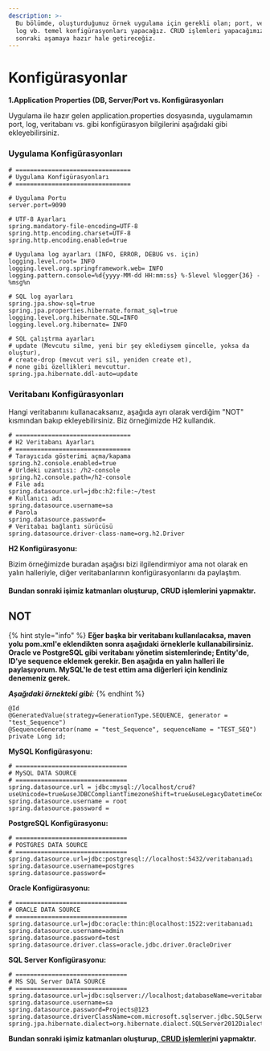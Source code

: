 ```yaml
---
description: >-
  Bu bölümde, oluşturduğumuz örnek uygulama için gerekli olan; port, veritabanı,
  log vb. temel konfigürasyonları yapacağız. CRUD işlemleri yapacağımız bir
  sonraki aşamaya hazır hale getireceğiz.
---
```


# Konfigürasyonlar

**1.Application Properties \(DB, Server/Port vs. Konfigürasyonları**

Uygulama ile hazır gelen application.properties dosyasında, uygulamamın port, log, veritabanı vs. gibi konfigürasyon bilgilerini aşağıdaki gibi ekleyebilirsiniz.‌

### Uygulama Konfigürasyonları

```text
# ================================
# Uygulama Konfigürasyonları
# ================================

# Uygulama Portu
server.port=9090

# UTF-8 Ayarları
spring.mandatory-file-encoding=UTF-8
spring.http.encoding.charset=UTF-8
spring.http.encoding.enabled=true

# Uygulama log ayarları (INFO, ERROR, DEBUG vs. için)
logging.level.root= INFO
logging.level.org.springframework.web= INFO
logging.pattern.console=%d{yyyy-MM-dd HH:mm:ss} %-5level %logger{36} - %msg%n

# SQL log ayarları
spring.jpa.show-sql=true
spring.jpa.properties.hibernate.format_sql=true
logging.level.org.hibernate.SQL=INFO
logging.level.org.hibernate= INFO

# SQL çalıştrma ayarları
# update (Mevcutu silme, yeni bir şey eklediysem güncelle, yoksa da oluştur),
# create-drop (mevcut veri sil, yeniden create et),
# none gibi özellikleri mevcuttur.
spring.jpa.hibernate.ddl-auto=update
```

### **Veritabanı Konfigürasyonları**

Hangi veritabanını kullanacaksanız, aşağıda ayrı olarak verdiğim "NOT" kısmından bakıp ekleyebilirsiniz. Biz örneğimizde H2 kullandık.

```text
# ================================
# H2 Veritabanı Ayarları
# ================================
# Tarayıcıda gösterimi açma/kapama
spring.h2.console.enabled=true
# Urldeki uzantısı: /h2-console
spring.h2.console.path=/h2-console
# File adı
spring.datasource.url=jdbc:h2:file:~/test
# Kullanıcı adı
spring.datasource.username=sa
# Parola
spring.datasource.password=
# Veritabaı bağlantı sürücüsü
spring.datasource.driver-class-name=org.h2.Driver
```

**H2 Konfigürasyonu:**

Bizim örneğimizde buradan aşağısı bizi ilgilendirmiyor ama not olarak en yalın halleriyle, diğer veritabanlarının konfigürasyonlarını da paylaştım.

#### **Bundan sonraki işimiz katmanları oluşturup, CRUD işlemlerini yapmaktır.**

## **NOT**

{% hint style="info" %}
**Eğer başka bir veritabanı kullanılacaksa, maven yolu pom.xml'e eklendikten sonra aşağıdaki örneklerle kullanabilirsiniz. Oracle ve PostgreSQL gibi veritabanı yönetim sistemlerinde; Entity'de, ID'ye sequence eklemek gerekir. Ben aşağıda en yalın halleri ile paylaşıyorum. MySQL'le de test ettim ama diğerleri için kendiniz denemeniz gerek.** 

_**Aşağıdaki örnekteki gibi:**_
{% endhint %}

```text
@Id
@GeneratedValue(strategy=GenerationType.SEQUENCE, generator = "test_Sequence")
@SequenceGenerator(name = "test_Sequence", sequenceName = "TEST_SEQ")
private Long id;
```

**MySQL Konfigürasyonu:**

```text
# ===============================
# MySQL DATA SOURCE
# ===============================
spring.datasource.url = jdbc:mysql://localhost/crud?useUnicode=true&useJDBCCompliantTimezoneShift=true&useLegacyDatetimeCode=false&serverTimezone=UTC
spring.datasource.username = root
spring.datasource.password =
```

**PostgreSQL Konfigürasyonu:**

```text
# ===============================
# POSTGRES DATA SOURCE
# ===============================
spring.datasource.url=jdbc:postgresql://localhost:5432/veritabanıadı
spring.datasource.username=postgres
spring.datasource.password=
```

**Oracle Konfigürasyonu:**

```text
# ===============================
# ORACLE DATA SOURCE
# ===============================
spring.datasource.url=jdbc:oracle:thin:@localhost:1522:veritabanıadı
spring.datasource.username=admin
spring.datasource.password=test
spring.datasource.driver.class=oracle.jdbc.driver.OracleDriver
```

**SQL Server Konfigürasyonu:**

```text
# ===============================
# MS SQL Server DATA SOURCE
# ===============================
spring.datasource.url=jdbc:sqlserver://localhost;databaseName=veritabanıadı
spring.datasource.username=sa
spring.datasource.password=Projects@123
spring.datasource.driverClassName=com.microsoft.sqlserver.jdbc.SQLServerDriver
spring.jpa.hibernate.dialect=org.hibernate.dialect.SQLServer2012Dialect
```

**Bundan sonraki işimiz katmanları oluşturup,**[ **CRUD işlemleri**](https://vedatyildirim.com/spring-boot-crud-ornegi)**ni yapmaktır.**

